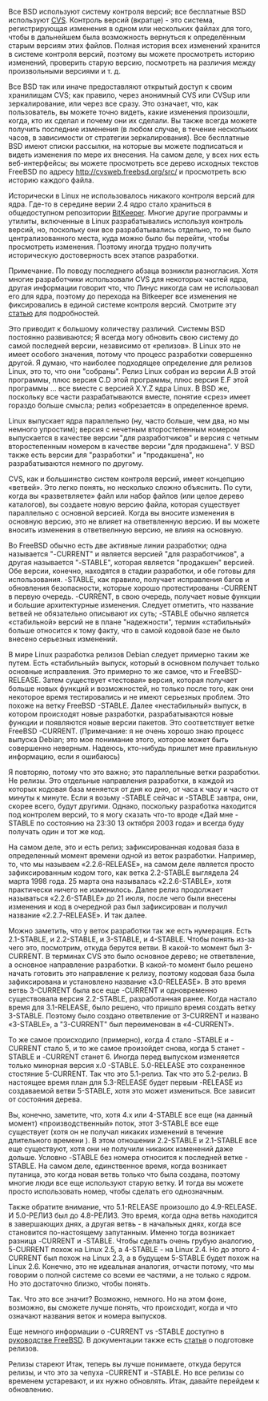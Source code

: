 Все BSD используют систему контроля версий; все бесплатные BSD используют [CVS](http://www.nongnu.org/cvs/). Контроль версий (вкратце) -  это система, регистрирующая изменения в одном или нескольких файлах для того, чтобы в дальнейшем была возможность вернуться к определённым старым версиям этих файлов. Полная история всех изменений хранится в системе контроля версий, поэтому вы можете просмотреть историю изменений, проверить старую версию, посмотреть на различия между произвольными версиями и т. д.


Все BSD так или иначе предоставляют открытый доступ к своим хранилищам CVS; как правило, через анонимный CVS или CVSup или зеркалирование, или через все сразу. Это означает, что, как пользователь, вы можете точно видеть, какие изменения произошли, когда, кто их сделал и почему они их сделали. Вы также всегда можете получить последние изменения (в любом случае, в течение нескольких часов, в зависимости от стратегии зеркалирования). Все бесплатные BSD имеют списки рассылки, на которые вы можете подписаться и видеть изменения по мере их внесения. На самом деле, у всех них есть веб-интерфейсы; вы можете просмотреть все дерево исходных текстов FreeBSD по адресу http://cvsweb.freebsd.org/src/ и просмотреть всю историю каждого файла.

Исторически в Linux не использовалось никакого контроля версий для ядра. Где-то в середине верии 2.4 ядро стало храниться в общедоступном репозитории [BitKeeper](http://www.bitkeeper.com/). Многие другие программы и утилиты, включенные в Linux разрабатывались используя контроль версий, но, поскольку они все разрабатывались отдельно, то не было централизованного места, куда можно было бы перейти, чтобы просмотреть изменения. Поэтому иногда трудно получить историческую достоверность всех этапов разработки.

Примечание. По поводу последнего абзаца возникли разногласия. Хотя многие разработчики использовали CVS для некоторых частей ядра, другая информации говорит что, что Линус никогда сам не использовал его для ядра, поэтому до перехода на Bitkeeper все изменения не фиксировались в единой системе контроля версий. Смотрите эту [статью](https://www.ics.uci.edu/~wscacchi/Papers/WOSSE-2005/ShaikhCornford.pdf) для подробностей.

Это приводит к большому количеству различий. Системы BSD постоянно развиваются; Я всегда могу обновить свою систему до самой последней версии, независимо от «релизов». В Linux это не имеет особого значения, потому что процесс разработки совершенно другой. Я думаю, что наиболее подходящее определение для релизов Linux, это то, что они "собраны". Релиз Linux собран из версии A.B этой программы, плюс версия C.D этой программы, плюс версия E.F этой программы ... все вместе с версией X.Y.Z ядра Linux. В BSD же, поскольку все части разрабатываются вместе, понятие «срез» имеет гораздо больше смысла; релиз «обрезается» в определенное время.

Linux выпускает ядра параллельно (ну, часто больше, чем два, но мы немного упростим); версия с нечетным второстепенным номером выпускается в качестве версии "для разработчиков" и версия с четным второстепенным номером в качестве версии "для продакшена". У BSD также есть версии для "разработки" и "продакшена", но разрабатываются немного по другому.

CVS, как и большинство систем контроля версий, имеет концепцию «ветвей». Это легко понять, но несколько сложно объяснить. По сути, когда вы «разветвляете» файл или набор файлов (или целое дерево каталогов), вы создаете новую версию файла, которая существует параллельно с основной версией. Когда вы вносите изменения в основную версию, это не влияет на ответвленную версию. И вы можете вносить изменения в ответвелнную версию, не влияя на основную.

Во FreeBSD обычно есть две активные линии разработки; одна называется "-CURRENT" и является версией "для разработчиков", а другая называется "-STABLE", которая является "продакшен" версией. Обе версии, конечно, находятся в стадии разработки, и обе готовы для использования. -STABLE, как правило, получает исправления багов и обновления безопасности, которые хорошо протестированы -CURRENT в первую очередь. -CURRENT, в свою очередь, получает новые функции и большие архитектурные изменения. Следует отметить, что название ветвей не обязательно описывают их суть; -STABLE обычно является «стабильной» версий не в плане "надежности", термин «стабильный» больше относится к тому факту, что в самой кодовой базе не было внесено серьезных изменений.

В мире Linux разработка релизов Debian следует примерно таким же путем. Есть «стабильный» выпуск, который в основном получает только основные исправления. Это примерно то же самое, что и FreeBSD-RELEASE. Затем существует «тестовая» версия, которая получает больше новых функций и возможностей, но только после того, как они некоторое время тестировались и не имеют серьезных проблем. Это похоже на ветку FreeBSD -STABLE. Далее «нестабильный» выпуск, в котором происходят новые разработки, разрабатываются новые функции и появляются новые версии пакетов. Это соответствует ветке FreeBSD -CURRENT. (Примечание: я не очень хорошо знаю процесс выпуска Debian; это мое понимание этого, которое может быть совершенно неверным. Надеюсь, кто-нибудь пришлет мне правильную информацию, если я ошибаюсь)

Я повторяю, потому что это важно; это параллельные ветки разработки. Не релизы. Это отдельные направления разработки, в каждой из которых кодовая база меняется от дня ко дню, от часа к часу и часто от минуты к минуте. Если я возьму -STABLE сейчас и -STABLE завтра, они, скорее всего, будут другими. Однако, поскольку разработка находится под контролем версий, то я могу сказать что-то вроде «Дай мне -STABLE по состоянию на 23:30 13 октября 2003 года» и всегда буду получать один и тот же код.

На самом деле, это и есть релиз; зафиксированная кодовая база  в определенный момент времени одной из веток разработки. Например, то, что мы называем «2.2.6-RELEASE», на самом деле является просто зафиксированным кодом того, как ветка 2.2-STABLE выглядела 24 марта 1998 года. 25 марта она называлась «2.2.6-STABLE», хотя практически ничего не изменилось. Далее релиз продолжает называться «2.2.6-STABLE» до 21 июля, после чего были внесены изменения и код в очередной раз был зафиксирован и получил название «2.2.7-RELEASE». И так далее.

Можно заметить, что у веток разработки так же есть нумерация. Есть 2.1-STABLE, и 2.2-STABLE, и 3-STABLE, и 4-STABLE. Чтобы понять из-за чего это, посмотрим, откуда берутся ветви. В какой-то момент был 3-CURRENT. В терминах CVS это было основное дерево; не ответвление, а основное направление разработки. В какой-то момент было решено начать готовить это направление к релизу, поэтому кодовая база была зафиксирована и установлено название «3.0-RELEASE». В это время ветвь 3-CURRENT была все еще -CURRENT и одновременно существовала версия 2.2-STABLE, разработанная ранее. Когда настало время для 3.1-RELEASE, было решено, что пришло время создать ветку 3-STABLE. Поэтому было создано ответвление от 3-CURRENT и названо «3-STABLE», а "3-CURRENT" был переименован в «4-CURRENT».

То же самое происходило (примерно), когда 4 стало -STABLE и -CURRENT стало 5, и то же самое произойдет снова, когда 5 станет -STABLE и -CURRENT станет 6. Иногда перед выпуском изменяется только минорная версия x.0 -STABLE. 5.0-RELEASE это сохраненное стостяние 5-CURRENT. Так что это 5.1-релиз. Так что это 5.2-релиз. В настоящее время план для 5.3-RELEASE будет первым -RELEASE из создаваемой ветви 5-STABLE, хотя это может измениться. Все зависит от состояния дерева.

Вы, конечно, заметите, что, хотя 4.x или 4-STABLE все еще (на данный момент) «производственный» поток, этот 3-STABLE все еще существует (хотя он не получал никаких изменений в течение длительного времени ). В этом отношении 2.2-STABLE и 2.1-STABLE все еще существуют, хотя они не получили никаких изменений даже дольше. Условно -STABLE без номера относится к последней ветке -STABLE. На самом деле, единственное время, когда возникает путаница, это когда новая ветвь только что была создана, поэтому многие люди все еще используют старую ветку. И тогда вы можете просто использовать номер, чтобы сделать его однозначным.

Также обратите внимание, что 5.1-RELEASE произошло до 4.9-RELEASE. И 5.0-РЕЛИЗ был до 4.8-РЕЛИЗ. Это время, когда одна ветвь находится в завершающих днях, а другая ветвь - в начальных днях, когда все становится по-настоящему запутанным. Именно тогда возникает разница -CURRENT и -STABLE. Чтобы сделать очень грубую аналогию, 5-CURRENT похож на Linux 2.5, а 4-STABLE - на Linux 2.4. Но до этого 4-CURRENT был похож на Linux 2.3, а в будущем 5-STABLE будет похож на Linux 2.6. Конечно, это не идеальная аналогия, отчасти потому, что мы говорим о полной системе со всеми ее частями, а не только с ядром. Но это достаточно близко, чтобы понять.

Так. Что это все значит? Возможно, немного. Но на этом фоне, возможно, вы сможете лучше понять, что происходит, когда и что означают названия веток и номера выпусков.

Еще немного информации о -CURRENT vs -STABLE доступно в [руководстве FreeBSD](https://www.freebsd.org/doc/ru/books/handbook/current-stable.html). В документации также есть [статья](https://www.freebsd.org/doc/ru/articles/releng/) о подготовке релизов.

Релизы стареют
Итак, теперь вы лучше понимаете, откуда берутся релизы, и что это за чепуха -CURRENT и -STABLE. Но все релизы со временем устаревают, и их нужно обновлять. Итак, давайте перейдем к обновлению.
